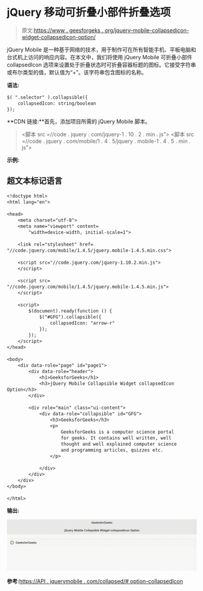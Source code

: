# jQuery 移动可折叠小部件折叠选项

> 原文:[https://www . geesforgeks . org/jquery-mobile-collapsedicon-widget-collapsedicon-option/](https://www.geeksforgeeks.org/jquery-mobile-collapsible-widget-collapsedicon-option/)

jQuery Mobile 是一种基于网络的技术，用于制作可在所有智能手机、平板电脑和台式机上访问的响应内容。在本文中，我们将使用 jQuery Mobile 可折叠小部件 collapsedIcon 选项来设置处于折叠状态时可折叠容器标题的图标。它接受字符串或布尔类型的值，默认值为“+”。该字符串包含图标的名称。

**语法:**

```
$( ".selector" ).collapsible({
    collapsedIcon: string/boolean
});
```

**CDN 链接:**首先，添加项目所需的 jQuery Mobile 脚本。

> <link rel="”stylesheet”" href="”//code.jquery.com/mobile/1.4.5/jquery.mobile-1.4.5.min.css”">
> <脚本 src =//code . jquery . com/jquery-1 . 10 . 2 . min . js”></脚本>
> <脚本 src =//code . jquery . com/mobile/1 . 4 . 5/jquery . mobile-1 . 4 . 5 . min . js”></脚本>

**示例:**

## 超文本标记语言

```
<!doctype html>
<html lang="en">

<head>
    <meta charset="utf-8">
    <meta name="viewport" content=
        "width=device-width, initial-scale=1">

    <link rel="stylesheet" href=
"//code.jquery.com/mobile/1.4.5/jquery.mobile-1.4.5.min.css">

    <script src="//code.jquery.com/jquery-1.10.2.min.js">
    </script>

    <script src=
"//code.jquery.com/mobile/1.4.5/jquery.mobile-1.4.5.min.js">
    </script>

    <script>
        $(document).ready(function () {
            $("#GFG").collapsible({
                collapsedIcon: "arrow-r"
            });
        });
    </script>
</head>

<body>
    <div data-role="page" id="page1">
        <div data-role="header">
            <h1>GeeksforGeeks</h1>
            <h3>jQuery Mobile Collapsible Widget collapsedIcon Option</h3>
        </div>

        <div role="main" class="ui-content">
            <div data-role="collapsible" id="GFG">
                <h3>GeeksforGeeks</h3>
                <p>
                    GeeksforGeeks is a computer science portal
                    for geeks. It contains well written, well
                    thought and well explained computer science
                    and programming articles, quizzes etc.
                </p>

            </div>
        </div>
    </div>
</body>

</html>
```

**输出:**

![](img/28c44206a5d95d0e527e9638d553e9e9.png)

**参考:**[https://API . jquerymobile . com/collapsed/# option-collapsedIcon](https://api.jquerymobile.com/collapsible/#option-collapsedIcon)